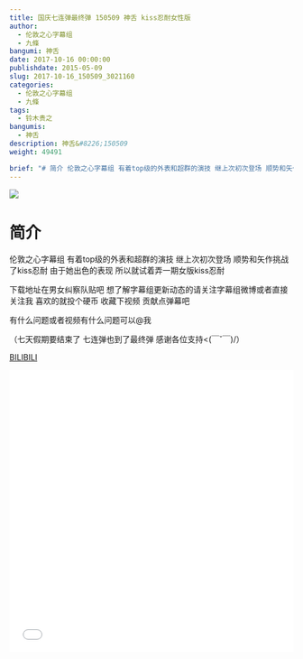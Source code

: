 ```yaml
---
title: 国庆七连弹最终弹 150509 神舌 kiss忍耐女性版
author: 
  - 伦敦之心字幕组
  - 九條
bangumi: 神舌
date: 2017-10-16 00:00:00
publishdate: 2015-05-09
slug: 2017-10-16_150509_3021160
categories: 
  - 伦敦之心字幕组
  - 九條
tags: 
  - 铃木贵之
bangumis: 
  - 神舌
description: 神舌&#8226;150509
weight: 49491

brief: "# 简介 伦敦之心字幕组 有着top级的外表和超群的演技 继上次初次登场 顺势和矢作挑战了kiss忍耐 由于她出色的表现 所以就试着弄一期女版kiss忍耐 下载地址在男女纠察队贴吧 想了解字幕组更新动态的请关注字幕组微博或者直接关注我 喜欢的就投个硬币 收藏下视频 贡献点弹幕吧 有什么问题或者视频有什么问题可以@我 （七天假期要结束了 七连弹也到了最终弹 感谢各位支持&lt;(￣ˇ￣)/）"
---
```


![](https://i.imgur.com/bUpveZ6.jpg)

# 简介  
伦敦之心字幕组 有着top级的外表和超群的演技 继上次初次登场 顺势和矢作挑战了kiss忍耐 由于她出色的表现 所以就试着弄一期女版kiss忍耐 


下载地址在男女纠察队贴吧 想了解字幕组更新动态的请关注字幕组微博或者直接关注我 喜欢的就投个硬币 收藏下视频 贡献点弹幕吧


有什么问题或者视频有什么问题可以@我


（七天假期要结束了 七连弹也到了最终弹 感谢各位支持&lt;(￣ˇ￣)/）

  [BILIBILI](https://www.bilibili.com/video/av3021160/)


<div class="vcontainer">  <iframe class='video' src="//www.bilibili.com/blackboard/player.html?aid=3021160" width="100%" height="500" frameborder="0" allowfullscreen="allowfullscreen"></iframe></div>
